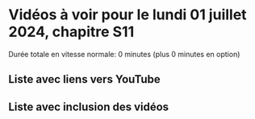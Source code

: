 
# Vidéos à voir pour le lundi 01 juillet 2024, chapitre S11

Durée totale en vitesse normale: 0 minutes (plus 0 minutes en option)

## Liste avec liens vers YouTube


## Liste avec inclusion des vidéos

